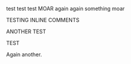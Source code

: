 test
test
test
MOAR
again
again
something
moar

TESTING INLINE COMMENTS

ANOTHER TEST

TEST

Again
another.
